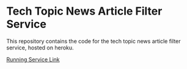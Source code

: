 # Tech Topic News Article Filter Service

This repository contains the code for the tech topic news article filter service, hosted on heroku.

[Running Service Link](https://itspersonal-tech-newsfilter.herokuapp.com)